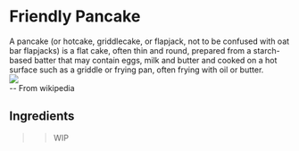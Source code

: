 # Friendly Pancake  
A pancake (or hotcake, griddlecake, or flapjack, not to be confused with oat bar flapjacks) is a flat cake, often thin and round, prepared from a starch-based batter that may contain eggs, milk and butter and cooked on a hot surface such as a griddle or frying pan, often frying with oil or butter.  
![](https://upload.wikimedia.org/wikipedia/commons/thumb/4/43/Blueberry_pancakes_%283%29.jpg/220px-Blueberry_pancakes_%283%29.jpg)  
-- From wikipedia 
## Ingredients
>> WIP 
